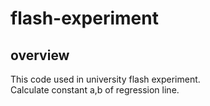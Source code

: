 # flash-experiment

## overview

This code used in university flash experiment.  
Calculate constant a,b of regression line.
